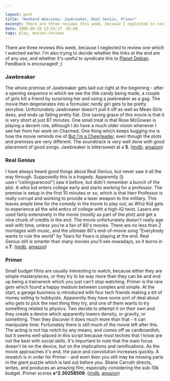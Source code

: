 ```yaml
--- 

layout: post
title: "Weekend Weeviews: Jawbreaker, Real Genius, Primer"
excerpt: There are three reviews this week, because I neglected to review one which I watched earlier.   I'm also trying to decide whether the links at the end are of any use, and whether it's useful to syndicate this to <a href="http://planet.debian.org">Planet Debian</a>.  Feedback is encouraged! ;)
date: 2006-06-18 23:54:17 -05:00
tags: play, movies-reviews
---
```

There are three reviews this week, because I neglected to review one which I watched earlier.   I'm also trying to decide whether the links at the end are of any use, and whether it's useful to syndicate this to <a href="http://planet.debian.org">Planet Debian</a>.  Feedback is encouraged! ;)
<h3>Jawbreaker</h3>
The whole premise of Jawbreaker gets laid out right at the beginning - after a opening sequence in which we see the title candy being made, a couple of girls kill a friend by surprising her and using a jawbreaker as a gag.  The movie then degenerates into a formulaic nerdy girl gets to be pretty storyline.  Unfortunately Jawbreaker doesn't pull it off as well as Mean Girls does, and ends up falling pretty flat.  One saving grace of this movie is that it is very short at just 87 minutes.  One small treat is that Rose McGowan is playing a decent role, although I do have a much older vision whenever I see her from her work on Charmed.  One thing which keeps bugging me is how the movie reminds me of <a href="http://imdb.com/title/tt0179116/">But I'm a Cheerleader</a>, even though the plots and premises are very different.  The soundtrack is very well done with good placement of good songs.  Jawbreaker is bittersweet at a <strong>5</strong>. (<a href="http://imdb.com/title/tt0155776/">imdb</a>, <a href="http://www.amazon.com/exec/obidos/ASIN/0767832302/basezero-20?dev-t=0DKT9N7FZR2FT96TZEG2%26camp=2025%26link_code=sp1">amazon</a>)
<h3>Real Genius</h3>
I have always heard good things about Real Genius, but never saw it all the way through.  Supposedly this is a tragedy.  Apparently [lj user="ceilingsarecool"] saw it before, but didn't remember a bunch of the plot.  A whiz kid enters college early and starts working for a professor.  The premise is setup in the first 10 minutes or so, which is that Herr Professor is really corrupt and working to provide a laser weapon to the military.  This leaves ample time for the comedy in the movie to play out, as Whiz Kid gets to experience all the wild antics of college with a high-IQ twist.  Lasers are used fairly extensively in the movie (mostly as part of the plot) and get a nice chunk of credits in the end.  The movie unfortunately doesn't really age well with time, unless you're a fan of 80's movies.  There are no less than 2 montages with music, and the ultimate 80's end-of-movie song "Everybody wants to rule the world" by Tears for Fears is playing at the end.  Real Genius still is smarter than many movies you'll see nowadays, so it burns in a <strong>7</strong>. (<a href="http://imdb.com/title/tt0089886/">imdb</a>, <a href="http://www.amazon.com/exec/obidos/ASIN/B000065U1Q/basezero-20?dev-t=0DKT9N7FZR2FT96TZEG2%26camp=2025%26link_code=sp1">amazon</a>)
<h3>Primer</h3>
Small budget films are usually interesting to watch, because either they are simple masterpieces, or they try to be way more than they can be and end up being a trainwreck which you just can't stop watching.  Primer is the rare gem which found a happy medium between complex and simple.  At the start, a garage business is introduced with four tech friends making a bit of money selling to hobbyists.  Apparently they have some sort of deal about who gets to pick the next thing they try, and one of them wants to try something related to physics.  Two decide to attempt it on their own and they create a device which apparently lowers density, or gravity, or something.  Then they discover it does much more than that - it can manipulate time.   Fortunately there is still much of the movie left after this.  The acting is not top notch by any means, and comes off as cardboardish, but it seems well-placed in this script because most techies that I know are not the best with social skills.  It's important to note that the main focus doesn't lie on the device, but on the implications and ramifications.  As the movie approaches it's end, the pace and convolution increases quickly.  A rewatch is in order for Primer - and even then you still may be missing parts in the giant puzzle which is laid out before you.  Shane Carruth directs, writes, and produces an amazing film, especially considering the sub-10k budget.  Primer scores <strong>e^2.30258509</strong>. (<a href="http://imdb.com/title/tt0390384/">imdb</a>, <a href="http://www.amazon.com/exec/obidos/ASIN/B0007N1JC8/basezero-20?dev-t=0DKT9N7FZR2FT96TZEG2%26camp=2025%26link_code=sp1">amazon</a>)
